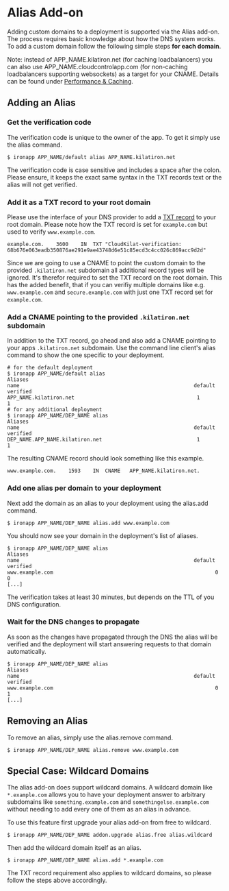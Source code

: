 # Alias Add-on

Adding custom domains to a deployment is supported via the Alias add-on. The
process requires basic knowledge about how the DNS system works. To add a
custom domain follow the following simple steps **for each domain**.

Note: instead of APP_NAME.kilatiron.net (for caching loadbalancers) you
can also use APP_NAME.cloudcontrolapp.com (for non-caching loadbalancers
supporting websockets) as a target for your CNAME.  Details can be found under
[Performance & Caching](https://www.cloudcontrol.com/dev-center/platform-documentation#performance-&-caching).


## Adding an Alias

### Get the verification code

The verification code is unique to the owner of the app. To get it simply use
the alias command.

~~~
$ ironapp APP_NAME/default alias APP_NAME.kilatiron.net
~~~

The verification code is case sensitive and includes a space after the colon.
Please ensure, it keeps the exact same syntax in the TXT records text or the
alias will not get verified.

### Add it as a TXT record to your root domain

Please use the interface of your DNS provider to add a [TXT
record](https://en.wikipedia.org/wiki/TXT_Record) to your root domain. Please
note how the TXT record is set for `example.com` but used to verify
`www.example.com`.

~~~
example.com.	3600	IN	TXT	"CloudKilat-verification: 68b676e063eadb350876ae291e9ae43748d6e51c85ecd3c4cc026c869acc9d2d"
~~~

Since we are going to use a CNAME to point the custom domain to the provided
`.kilatiron.net` subdomain all additional record types will be ignored.
It's therefor required to set the TXT record on the root domain. This has the
added benefit, that if you can verifiy multiple domains like e.g.
`www.example.com` and `secure.example.com` with just one TXT record set for
`example.com`.

### Add a CNAME pointing to the provided `.kilatiron.net` subdomain

In addition to the TXT record, go ahead and also add a CNAME pointing to your
apps `.kilatiron.net` subdomain. Use the command line client's alias
command to show the one specific to your deployment.

~~~
# for the default deployment
$ ironapp APP_NAME/default alias
Aliases
name                                                         default  verified
APP_NAME.kilatiron.net                                        1        1
# for any additional deployment
$ ironapp APP_NAME/DEP_NAME alias
Aliases
name                                                         default  verified
DEP_NAME.APP_NAME.kilatiron.net                               1        1
~~~

The resulting CNAME record should look something like this example.

~~~
www.example.com.	1593	IN	CNAME	APP_NAME.kilatiron.net.
~~~

### Add one alias per domain to your deployment

Next add the domain as an alias to your deployment using the alias.add command.

~~~
$ ironapp APP_NAME/DEP_NAME alias.add www.example.com
~~~

You should now see your domain in the deployment's list of aliases.

~~~
$ ironapp APP_NAME/DEP_NAME alias
Aliases
name                                                         default  verified
www.example.com                                                     0        0
[...]
~~~

The verification takes at least 30 minutes, but depends on the TTL of you DNS
configuration.

### Wait for the DNS changes to propagate

As soon as the changes have propagated through the DNS the alias will be
verified and the deployment will start answering requests to that domain
automatically.

~~~
$ ironapp APP_NAME/DEP_NAME alias
Aliases
name                                                         default  verified
www.example.com                                                     0        1
[...]
~~~
 

## Removing an Alias

To remove an alias, simply use the alias.remove command.

~~~
$ ironapp APP_NAME/DEP_NAME alias.remove www.example.com
~~~


## Special Case: Wildcard Domains

The alias add-on does support wildcard domains. A wildcard domain like
`*.example.com` allows you to have your deployment answer to arbitrary
subdomains like `something.example.com` and `somethingelse.example.com` without
needing to add every one of them as an alias in advance.

To use this feature first upgrade your alias add-on from free to wildcard.

~~~
$ ironapp APP_NAME/DEP_NAME addon.upgrade alias.free alias.wildcard 
~~~

Then add the wildcard domain itself as an alias.

~~~
$ ironapp APP_NAME/DEP_NAME alias.add *.example.com
~~~

The TXT record requirement also applies to wildcard domains, so please follow
the steps above accordingly.
